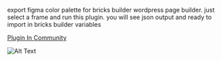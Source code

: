 export figma color palette for bricks builder wordpress page builder.
just select a frame and run this plugin. you will see json output and ready to import in bricks builder variables

[Plugin In Community](https://www.figma.com/community/file/1491805149966955988)

![Alt Text](https://media.giphy.com/media/vFKqnCdLPNOKc/giphy.gif)

